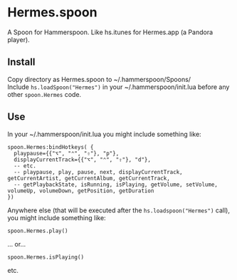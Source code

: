 # Hermes.spoon

A Spoon for Hammerspoon. Like hs.itunes for Hermes.app (a Pandora player).


## Install

Copy directory as Hermes.spoon to ~/.hammerspoon/Spoons/  
Include `hs.loadSpoon("Hermes")` in your ~/.hammerspoon/init.lua before any other `spoon.Hermes` code.


## Use

In your ~/.hammerspoon/init.lua you might include something like:

    spoon.Hermes:bindHotkeys( {
      playpause={{"⌥", "⌃", "⇧"}, "p"},
      displayCurrentTrack={{"⌥", "⌃", "⇧"}, "d"},
      -- etc.
      -- playpause, play, pause, next, displayCurrentTrack, getCurrentArtist, getCurrentAlbum, getCurrentTrack,
      -- getPlaybackState, isRunning, isPlaying, getVolume, setVolume, volumeUp, volumeDown, getPosition, getDuration
    })

Anywhere else (that will be executed after the `hs.loadspoon("Hermes")` call), you might include something like:

    spoon.Hermes.play()

… or…

    spoon.Hermes.isPlaying()

etc.
